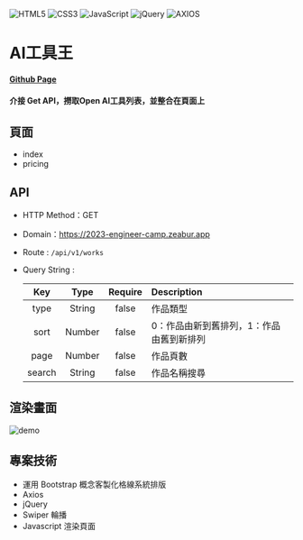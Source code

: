 ![HTML5](https://img.shields.io/badge/html5-e34f27?style=for-the-badge&logo=html5&logoColor=white)
![CSS3](https://img.shields.io/badge/css3-1572B6?style=for-the-badge&logo=css3&logoColor=white)
![JavaScript](https://img.shields.io/badge/JavaScript-F7DF1E?style=for-the-badge&logo=JavaScript&logoColor=white)
![jQuery](https://img.shields.io/badge/jQuery-0769AD?style=for-the-badge&logo=jquery&logoColor=white)
![AXIOS](https://img.shields.io/badge/axios-6723e9?style=for-the-badge&logo=axios&logoColor=white)
# AI工具王
#### [Github Page](https://bolin0330.github.io/aiTool-webLayout/)
#### 介接 Get API，撈取Open AI工具列表，並整合在頁面上

## 頁面
- index
- pricing

## API
- HTTP Method：GET
- Domain：https://2023-engineer-camp.zeabur.app
- Route : `/api/v1/works`
- Query String :

    | Key | Type | Require | Description |
    |:---:|:---:|:---:|:---|
    | type | String | false | 作品類型 |
    | sort | Number | false | 0：作品由新到舊排列，1：作品由舊到新排列 |
    | page | Number | false | 作品頁數 |
    | search | String | false | 作品名稱搜尋 |

## 渲染畫面
![demo](https://github.com/bolin0330/webLayout-aiTool/blob/main/img/demo.png)

## 專案技術
- 運用 Bootstrap 概念客製化格線系統排版
- Axios
- jQuery
- Swiper 輪播
- Javascript 渲染頁面